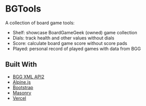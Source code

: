 # BGTools

A collection of board game tools:

- Shelf: showcase BoardGameGeek (owned) game collection
- Dials: track health and other values without dials
- Score: calculate board game score without score pads
- Played: personal record of played games with data from BGG

## Built With

- [BGG XML API2](https://boardgamegeek.com/wiki/page/BGG_XML_API2)
- [Alpine.js](https://alpinejs.dev/)
- [Bootstrap](https://getbootstrap.com/)
- [Masonry](https://masonry.desandro.com/)
- [Vercel](https://vercel.com/)
